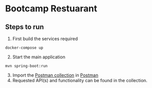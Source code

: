 # Bootcamp Restuarant

## Steps to run

1. First build the services required

```
docker-compose up
```
2. Start the main application
```
mvn spring-boot:run
```
3. Import the [Postman collection](https://github.com/ak2703/bootcamp-restuarant/blob/master/BootCamp%20Restaurant.postman_collection.json) in [Postman](https://www.postman.com/downloads/)
4. Requested API(s) and functionality can be found in the collection.

